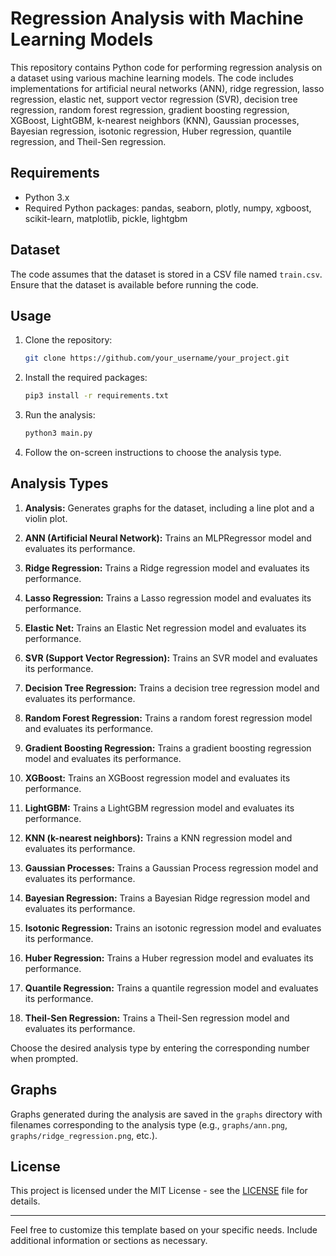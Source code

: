 
# Regression Analysis with Machine Learning Models

This repository contains Python code for performing regression analysis on a dataset using various machine learning models. The code includes implementations for artificial neural networks (ANN), ridge regression, lasso regression, elastic net, support vector regression (SVR), decision tree regression, random forest regression, gradient boosting regression, XGBoost, LightGBM, k-nearest neighbors (KNN), Gaussian processes, Bayesian regression, isotonic regression, Huber regression, quantile regression, and Theil-Sen regression.

## Requirements

- Python 3.x
- Required Python packages: pandas, seaborn, plotly, numpy, xgboost, scikit-learn, matplotlib, pickle, lightgbm

## Dataset

The code assumes that the dataset is stored in a CSV file named `train.csv`. Ensure that the dataset is available before running the code.

## Usage

1. Clone the repository:

   ```bash
   git clone https://github.com/your_username/your_project.git
   ```

2. Install the required packages:

   ```bash
   pip3 install -r requirements.txt
   ```

3. Run the analysis:

   ```bash
   python3 main.py
   ```

4. Follow the on-screen instructions to choose the analysis type.

## Analysis Types

1. **Analysis:** Generates graphs for the dataset, including a line plot and a violin plot.

2. **ANN (Artificial Neural Network):** Trains an MLPRegressor model and evaluates its performance.

3. **Ridge Regression:** Trains a Ridge regression model and evaluates its performance.

4. **Lasso Regression:** Trains a Lasso regression model and evaluates its performance.

5. **Elastic Net:** Trains an Elastic Net regression model and evaluates its performance.

6. **SVR (Support Vector Regression):** Trains an SVR model and evaluates its performance. 

7. **Decision Tree Regression:** Trains a decision tree regression model and evaluates its performance.

8. **Random Forest Regression:** Trains a random forest regression model and evaluates its performance.

9. **Gradient Boosting Regression:** Trains a gradient boosting regression model and evaluates its performance.

10. **XGBoost:** Trains an XGBoost regression model and evaluates its performance.

11. **LightGBM:** Trains a LightGBM regression model and evaluates its performance.

12. **KNN (k-nearest neighbors):** Trains a KNN regression model and evaluates its performance.

13. **Gaussian Processes:** Trains a Gaussian Process regression model and evaluates its performance.

14. **Bayesian Regression:** Trains a Bayesian Ridge regression model and evaluates its performance.

15. **Isotonic Regression:** Trains an isotonic regression model and evaluates its performance.

16. **Huber Regression:** Trains a Huber regression model and evaluates its performance.

17. **Quantile Regression:** Trains a quantile regression model and evaluates its performance.

18. **Theil-Sen Regression:** Trains a Theil-Sen regression model and evaluates its performance.

Choose the desired analysis type by entering the corresponding number when prompted.

## Graphs

Graphs generated during the analysis are saved in the `graphs` directory with filenames corresponding to the analysis type (e.g., `graphs/ann.png`, `graphs/ridge_regression.png`, etc.).

## License

This project is licensed under the MIT License - see the [LICENSE](LICENSE) file for details.

---

Feel free to customize this template based on your specific needs. Include additional information or sections as necessary.